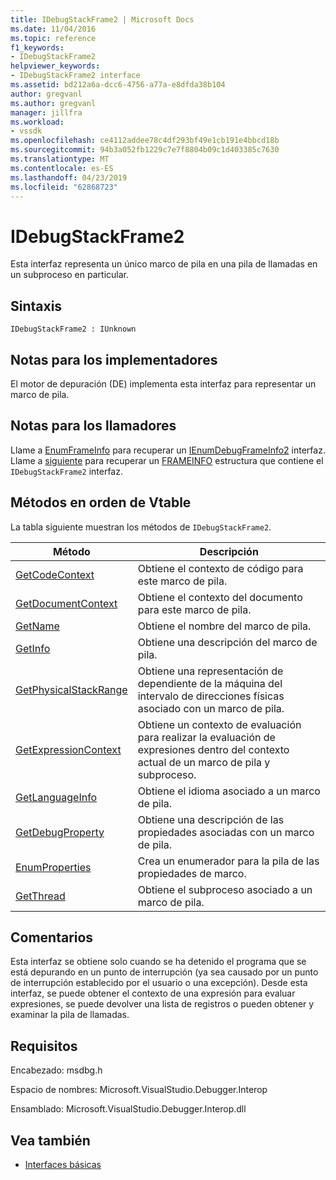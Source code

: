 ```yaml
---
title: IDebugStackFrame2 | Microsoft Docs
ms.date: 11/04/2016
ms.topic: reference
f1_keywords:
- IDebugStackFrame2
helpviewer_keywords:
- IDebugStackFrame2 interface
ms.assetid: bd212a6a-dcc6-4756-a77a-e8dfda38b104
author: gregvanl
ms.author: gregvanl
manager: jillfra
ms.workload:
- vssdk
ms.openlocfilehash: ce4112addee78c4df293bf49e1cb191e4bbcd18b
ms.sourcegitcommit: 94b3a052fb1229c7e7f8804b09c1d403385c7630
ms.translationtype: MT
ms.contentlocale: es-ES
ms.lasthandoff: 04/23/2019
ms.locfileid: "62868723"
---
```

# <a name="idebugstackframe2"></a>IDebugStackFrame2
Esta interfaz representa un único marco de pila en una pila de llamadas en un subproceso en particular.

## <a name="syntax"></a>Sintaxis

```
IDebugStackFrame2 : IUnknown
```

## <a name="notes-for-implementers"></a>Notas para los implementadores
 El motor de depuración (DE) implementa esta interfaz para representar un marco de pila.

## <a name="notes-for-callers"></a>Notas para los llamadores
 Llame a [EnumFrameInfo](../../../extensibility/debugger/reference/idebugthread2-enumframeinfo.md) para recuperar un [IEnumDebugFrameInfo2](../../../extensibility/debugger/reference/ienumdebugframeinfo2.md) interfaz. Llame a [siguiente](../../../extensibility/debugger/reference/ienumdebugframeinfo2-next.md) para recuperar un [FRAMEINFO](../../../extensibility/debugger/reference/frameinfo.md) estructura que contiene el `IDebugStackFrame2` interfaz.

## <a name="methods-in-vtable-order"></a>Métodos en orden de Vtable
 La tabla siguiente muestran los métodos de `IDebugStackFrame2`.

|Método|Descripción|
|------------|-----------------|
|[GetCodeContext](../../../extensibility/debugger/reference/idebugstackframe2-getcodecontext.md)|Obtiene el contexto de código para este marco de pila.|
|[GetDocumentContext](../../../extensibility/debugger/reference/idebugstackframe2-getdocumentcontext.md)|Obtiene el contexto del documento para este marco de pila.|
|[GetName](../../../extensibility/debugger/reference/idebugstackframe2-getname.md)|Obtiene el nombre del marco de pila.|
|[GetInfo](../../../extensibility/debugger/reference/idebugstackframe2-getinfo.md)|Obtiene una descripción del marco de pila.|
|[GetPhysicalStackRange](../../../extensibility/debugger/reference/idebugstackframe2-getphysicalstackrange.md)|Obtiene una representación de dependiente de la máquina del intervalo de direcciones físicas asociado con un marco de pila.|
|[GetExpressionContext](../../../extensibility/debugger/reference/idebugstackframe2-getexpressioncontext.md)|Obtiene un contexto de evaluación para realizar la evaluación de expresiones dentro del contexto actual de un marco de pila y subproceso.|
|[GetLanguageInfo](../../../extensibility/debugger/reference/idebugstackframe2-getlanguageinfo.md)|Obtiene el idioma asociado a un marco de pila.|
|[GetDebugProperty](../../../extensibility/debugger/reference/idebugstackframe2-getdebugproperty.md)|Obtiene una descripción de las propiedades asociadas con un marco de pila.|
|[EnumProperties](../../../extensibility/debugger/reference/idebugstackframe2-enumproperties.md)|Crea un enumerador para la pila de las propiedades de marco.|
|[GetThread](../../../extensibility/debugger/reference/idebugstackframe2-getthread.md)|Obtiene el subproceso asociado a un marco de pila.|

## <a name="remarks"></a>Comentarios
 Esta interfaz se obtiene solo cuando se ha detenido el programa que se está depurando en un punto de interrupción (ya sea causado por un punto de interrupción establecido por el usuario o una excepción). Desde esta interfaz, se puede obtener el contexto de una expresión para evaluar expresiones, se puede devolver una lista de registros o pueden obtener y examinar la pila de llamadas.

## <a name="requirements"></a>Requisitos
 Encabezado: msdbg.h

 Espacio de nombres:  Microsoft.VisualStudio.Debugger.Interop

 Ensamblado: Microsoft.VisualStudio.Debugger.Interop.dll

## <a name="see-also"></a>Vea también
- [Interfaces básicas](../../../extensibility/debugger/reference/core-interfaces.md)